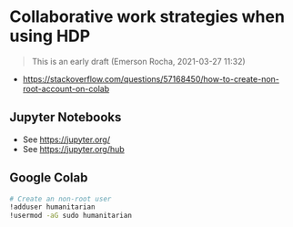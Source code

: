 # Collaborative work strategies when using HDP

> This is an early draft (Emerson Rocha, 2021-03-27 11:32)


- https://stackoverflow.com/questions/57168450/how-to-create-non-root-account-on-colab


## Jupyter Notebooks

- See https://jupyter.org/
- See https://jupyter.org/hub

## Google Colab


```bash
# Create an non-root user
!adduser humanitarian
!usermod -aG sudo humanitarian
```

